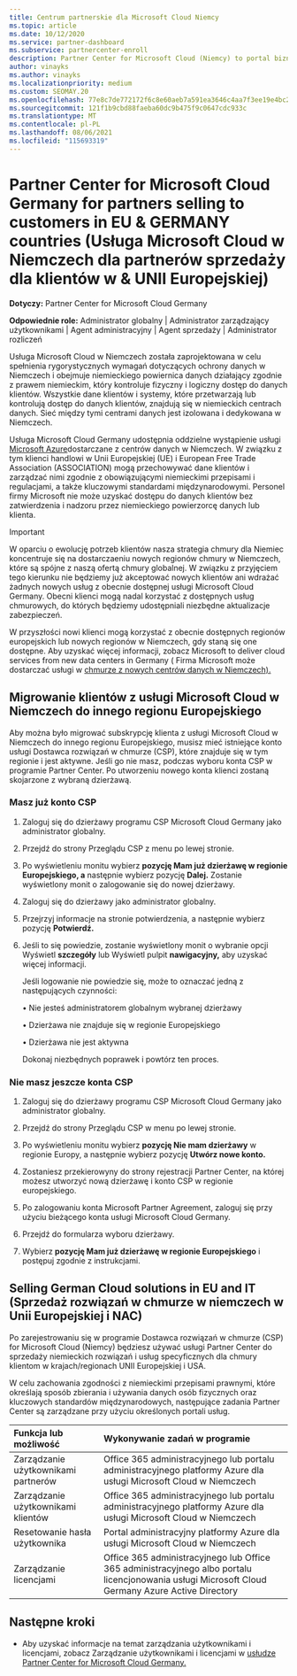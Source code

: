 ```yaml
---
title: Centrum partnerskie dla Microsoft Cloud Niemcy
ms.topic: article
ms.date: 10/12/2020
ms.service: partner-dashboard
ms.subservice: partnercenter-enroll
description: Partner Center for Microsoft Cloud (Niemcy) to portal biznesowy dla partnerów, którzy chcą zaoferować rozwiązania firmy Microsoft w chmurze klientom w krajach UNII Europejskiej i USA.
author: vinayks
ms.author: vinayks
ms.localizationpriority: medium
ms.custom: SEOMAY.20
ms.openlocfilehash: 77e8c7de772172f6c8e60aeb7a591ea3646c4aa7f3ee19e4bc210eb56682966c
ms.sourcegitcommit: 121f1b9cbd88faeba60dc9b475f9c0647cdc933c
ms.translationtype: MT
ms.contentlocale: pl-PL
ms.lasthandoff: 08/06/2021
ms.locfileid: "115693319"
---
```

# <a name="partner-center-for-microsoft-cloud-germany-for-partners-selling-to-customers-in-eu--efta-countries"></a>Partner Center for Microsoft Cloud Germany for partners selling to customers in EU & GERMANY countries (Usługa Microsoft Cloud w Niemczech dla partnerów sprzedaży dla klientów w & UNII Europejskiej)

**Dotyczy:** Partner Center for Microsoft Cloud Germany

**Odpowiednie role:** Administrator globalny | Administrator zarządzający użytkownikami | Agent administracyjny | Agent sprzedaży | Administrator rozliczeń

Usługa Microsoft Cloud w Niemczech została zaprojektowana w celu spełnienia rygorystycznych wymagań dotyczących ochrony danych w Niemczech i obejmuje niemieckiego powiernica danych działający zgodnie z prawem niemieckim, który kontroluje fizyczny i logiczny dostęp do danych klientów. Wszystkie dane klientów i systemy, które przetwarzają lub kontrolują dostęp do danych klientów, znajdują się w niemieckich centrach danych. Sieć między tymi centrami danych jest izolowana i dedykowana w Niemczech.

Usługa Microsoft Cloud Germany udostępnia oddzielne wystąpienie usługi [Microsoft Azure](https://go.microsoft.com/fwlink/?linkid=847992)dostarczane z centrów danych w Niemczech. W związku z tym klienci handlowi w Unii Europejskiej (UE) i European Free Trade Association (ASSOCIATION) mogą przechowywać dane klientów i zarządzać nimi zgodnie z obowiązującymi niemieckimi przepisami i regulacjami, a także kluczowymi standardami międzynarodowymi. Personel firmy Microsoft nie może uzyskać dostępu do danych klientów bez zatwierdzenia i nadzoru przez niemieckiego powierzorcę danych lub klienta.

> [!IMPORTANT]
> W oparciu o ewolucję potrzeb klientów nasza strategia chmury dla Niemiec koncentruje się na dostarczaeniu nowych regionów chmury w Niemczech, które są spójne z naszą ofertą chmury globalnej. W związku z przyjęciem tego kierunku nie będziemy już akceptować nowych klientów ani wdrażać żadnych nowych usług z obecnie dostępnej usługi Microsoft Cloud Germany. Obecni klienci mogą nadal korzystać z dostępnych usług chmurowych, do których będziemy udostępniali niezbędne aktualizacje zabezpieczeń.
>
> W przyszłości nowi klienci mogą korzystać z obecnie dostępnych regionów europejskich lub nowych regionów w Niemczech, gdy staną się one dostępne. Aby uzyskać więcej informacji, zobacz Microsoft to deliver cloud services from new data centers in Germany ( Firma Microsoft może dostarczać usługi w [chmurze z nowych centrów danych w Niemczech).](https://news.microsoft.com/europe/2018/08/31/microsoft-to-deliver-cloud-services-from-new-datacentres-in-germany-in-2019-to-meet-evolving-customer-needs/) 

## <a name="migrate-customers-from-microsoft-cloud-germany-to-another-european-region"></a>Migrowanie klientów z usługi Microsoft Cloud w Niemczech do innego regionu Europejskiego

Aby można było migrować subskrypcję klienta z usługi Microsoft Cloud w Niemczech do innego regionu Europejskiego, musisz mieć istniejące konto usługi Dostawca rozwiązań w chmurze (CSP), które znajduje się w tym regionie i jest aktywne. Jeśli go nie masz, podczas wyboru konta CSP w programie Partner Center. Po utworzeniu nowego konta klienci zostaną skojarzone z wybraną dzierżawą.

### <a name="you-already-have-a-csp-account"></a>Masz już konto CSP

1. Zaloguj się do dzierżawy programu CSP Microsoft Cloud Germany jako administrator globalny.

1. Przejdź do strony Przeglądu CSP z menu po lewej stronie.
 
1. Po wyświetleniu monitu wybierz **pozycję Mam już dzierżawę w regionie Europejskiego, a** następnie wybierz pozycję **Dalej.** Zostanie wyświetlony monit o zalogowanie się do nowej dzierżawy. 

1. Zaloguj się do dzierżawy jako administrator globalny.
 
1. Przejrzyj informacje na stronie potwierdzenia, a następnie wybierz pozycję **Potwierdź.**
 
6.  Jeśli to się powiedzie, zostanie wyświetlony monit o wybranie opcji Wyświetl **szczegóły** lub Wyświetl pulpit **nawigacyjny,** aby uzyskać więcej informacji. 

    Jeśli logowanie nie powiedzie się, może to oznaczać jedną z następujących czynności:
    
    • Nie jesteś administratorem globalnym wybranej dzierżawy
    
    • Dzierżawa nie znajduje się w regionie Europejskiego
    
    • Dzierżawa nie jest aktywna

    Dokonaj niezbędnych poprawek i powtórz ten proces. 

### <a name="you-dont-already-have-a-csp-account"></a>Nie masz jeszcze konta CSP

1. Zaloguj się do dzierżawy programu CSP Microsoft Cloud Germany jako administrator globalny.

1. Przejdź do strony Przeglądu CSP w menu po lewej stronie.
 
1. Po wyświetleniu monitu wybierz **pozycję Nie mam dzierżawy** w regionie Europy, a następnie wybierz pozycję **Utwórz nowe konto.** 
 
1. Zostaniesz przekierowyny do strony rejestracji Partner Center, na której możesz utworzyć nową dzierżawę i konto CSP w regionie europejskiego.
  
5. Po zalogowaniu konta Microsoft Partner Agreement, zaloguj się przy użyciu bieżącego konta usługi Microsoft Cloud Germany.

6. Przejdź do formularza wyboru dzierżawy.

7. Wybierz **pozycję Mam już dzierżawę w regionie Europejskiego** i postępuj zgodnie z instrukcjami.


## <a name="selling-german-cloud-solutions-in-eu-and-efta"></a>Selling German Cloud solutions in EU and IT (Sprzedaż rozwiązań w chmurze w niemczech w Unii Europejskiej i NAC)

Po zarejestrowaniu się w programie Dostawca rozwiązań w chmurze (CSP) for Microsoft Cloud (Niemcy) będziesz używać usługi Partner Center do sprzedaży niemieckich rozwiązań i usług specyficznych dla chmury klientom w krajach/regionach UNII Europejskiej i USA.

W celu zachowania zgodności z niemieckimi przepisami prawnymi, które określają sposób zbierania i używania danych osób fizycznych oraz kluczowych standardów międzynarodowych, następujące zadania Partner Center są zarządzane przy użyciu określonych portali usług.

Funkcja lub możliwość | Wykonywanie zadań w programie
:--- | :---
Zarządzanie użytkownikami partnerów | Office 365 administracyjnego lub portalu administracyjnego platformy Azure dla usługi Microsoft Cloud w Niemczech
Zarządzanie użytkownikami klientów | Office 365 administracyjnego lub portalu administracyjnego platformy Azure dla usługi Microsoft Cloud w Niemczech
Resetowanie hasła użytkownika | Portal administracyjny platformy Azure dla usługi Microsoft Cloud w Niemczech
Zarządzanie licencjami | Office 365 administracyjnego lub Office 365 administracyjnego albo portalu licencjonowania usługi Microsoft Cloud Germany Azure Active Directory

## <a name="next-steps"></a>Następne kroki

- Aby uzyskać informacje na temat zarządzania użytkownikami i licencjami, zobacz Zarządzanie użytkownikami i licencjami w [usłudze Partner Center for Microsoft Cloud Germany.](user-management-in-partner-center-for-microsoft-cloud-germany.md)

